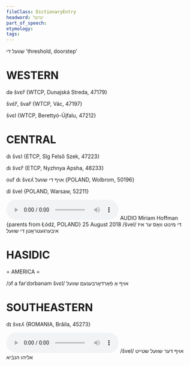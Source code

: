 ```yaml
---
fileClass: DictionaryEntry
headword: שוועל
part_of_speech: 
etymology: 
tags: 
---
```

שוועל
די
'threshold, doorstep'

WESTERN
========

də švɛlʲ {WTCP, Dunajská Streda, 47179}

švɛ́lʲ, švalʲ {WTCP, Vác, 47197}

švɛl {WTCP, Berettyó-Újfalu, 47212}

CENTRAL
========

dɩ švɛl {ETCP, Sîg Felső Szek, 47223}

dɩ švɛlʲ {ETCP, Nyzhnya Apsha, 48233}

ouf dɩ švɛʎ אויף די שוועל {POLAND, Wolbrom, 50196}

di švel {POLAND, Warsaw, 52211}

<audio controls src="https://ia601508.us.archive.org/11/items/MiriamHoffman/Miriam%20Hoffman%2025%20August%202018%20-%20di%20minut%20vos%20er%20iz%20ibergetrotn%20di%20shvel.mp3"></audio>
AUDIO Miriam Hoffman {parents from Łódź, POLAND} 25 August 2018
/švel/
די מינוט וואָס ער איז איבערגעטראָטן די שוועל

HASIDIC
=======
= AMERICA = 

/ɔf a farˈdɔrbənəm švɛl/ אויף אַ פֿאַרדאָרבענעם שוועל

SOUTHEASTERN
==============

dɪ švɛʎ {ROMANIA, Brăila, 45273}

<audio controls src="https://ia802905.us.archive.org/25/items/MangerLexicon/Manger%20-%20A%20Lid%20Vegn%20Eliyohu%20Hanovi%20-%20oyf%20der%20shvel%20shteyt%20eliyohu%20hanovi.mp3"></audio>
/švel/
אויף דער שוועל שטייט אליהו הנבֿיא